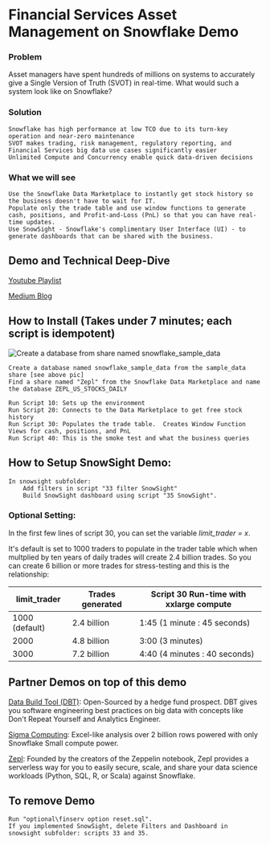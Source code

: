 # Financial Services Asset Management on Snowflake Demo

### Problem
Asset managers have spent hundreds of millions on systems to accurately give a Single Version of Truth (SVOT) in real-time.  What would such a system look like on Snowflake?

### Solution
    Snowflake has high performance at low TCO due to its turn-key operation and near-zero maintenance
    SVOT makes trading, risk management, regulatory reporting, and Financial Services big data use cases significantly easier
    Unlimited Compute and Concurrency enable quick data-driven decisions

### What we will see
    Use the Snowflake Data Marketplace to instantly get stock history so the business doesn't have to wait for IT.
    Populate only the trade table and use window functions to generate cash, positions, and Profit-and-Loss (PnL) so that you can have real-time updates.
    Use SnowSight - Snowflake's complimentary User Interface (UI) - to generate dashboards that can be shared with the business.

## Demo and Technical Deep-Dive
[Youtube Playlist](https://www.youtube.com/playlist?list=PLyKI7j42vSkbryDXuB7kEhzk66lmdNJ3Z)

[Medium Blog](https://allenwongtech.medium.com/what-would-snowflake-for-an-asset-manager-look-like-part-1-a0583c0e5822)

## How to Install (Takes under 7 minutes; each script is idempotent)
![Create a database from share named snowflake_sample_data](https://raw.githubusercontent.com/Snowflake-Labs/sfguide-financial-asset-management/master/snowflake_sample_data.jpg)

    Create a database named snowflake_sample_data from the sample_data share [see above pic]
    Find a share named "Zepl" from the Snowflake Data Marketplace and name the database ZEPL_US_STOCKS_DAILY
    
    Run Script 10: Sets up the environment
    Run Script 20: Connects to the Data Marketplace to get free stock history
    Run Script 30: Populates the trade table.  Creates Window Function Views for cash, positions, and PnL
    Run Script 40: This is the smoke test and what the business queries

## How to Setup SnowSight Demo:
    In snowsight subfolder:
        Add filters in script "33 filter SnowSight"
        Build SnowSight dashboard using script "35 SnowSight".
    
### Optional Setting:
In the first few lines of script 30, you can set the variable *limit_trader = x*.

It's default is set to 1000 traders to populate in the trader table which when multplied by ten years of daily trades will create 2.4 billion trades.  So you can create 6 billion or more trades for stress-testing and this is the relationship:
    
limit_trader  | Trades generated | Script 30 Run-time with xxlarge compute
--------------|------------------|------------------------------
1000 (default)| 2.4 billion      | 1:45 (1 minute  : 45 seconds)
2000          | 4.8 billion      | 3:00 (3 minutes)
3000          | 7.2 billion      | 4:40 (4 minutes : 40 seconds)
    
## Partner Demos on top of this demo

[Data Build Tool (DBT)](https://github.com/ruwhite11/AssetManagement): Open-Sourced by a hedge fund prospect.  DBT gives you software engineering best practices on big data with concepts like Don't Repeat Yourself and Analytics Engineer.

[Sigma Computing](https://sigmacomputing.wistia.com/medias/w7ck8dugdp): Excel-like analysis over 2 billion rows powered with only Snowflake Small compute power.

[Zepl](https://www.youtube.com/watch?v=PuY7LpklunM&feature=youtu.be): Founded by the creators of the Zeppelin notebook, Zepl provides a serverless way for you to easily secure, scale, and share your data science workloads (Python, SQL, R, or Scala) against Snowflake.
  
## To remove Demo
    Run "optional\finserv option reset.sql".
    If you implemented SnowSight, delete Filters and Dashboard in snowsight subfolder: scripts 33 and 35.
